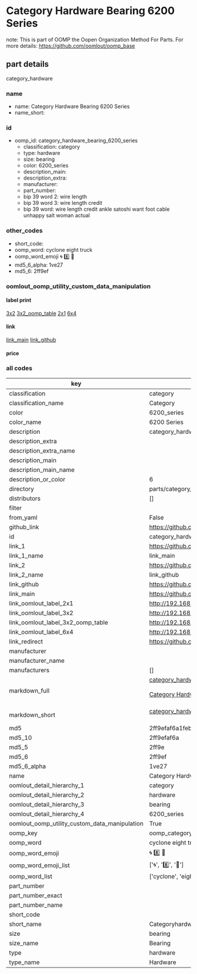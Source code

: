 # Category Hardware Bearing 6200 Series  

note: This is part of OOMP the Oopen Organization Method For Parts. For more details: https://github.com/oomlout/oomp_base

##  part details
  



category_hardware



### name
* name: Category Hardware Bearing 6200 Series
* name_short: 
### id
* oomp_id: category_hardware_bearing_6200_series
  * classification: category
  * type: hardware
  * size: bearing
  * color: 6200_series
  * description_main: 
  * description_extra: 
  * manufacturer: 
  * part_number: 
  * bip 39 word 2: wire length
  * bip 39 word 3: wire length credit
  * bip 39 word: wire length credit ankle satoshi want foot cable unhappy salt woman actual

### other_codes
* short_code: 
* oomp_word: cyclone eight truck
* oomp_word_emoji :cyclone: :eight: :truck:
* md5_6_alpha: 1ve27
* md5_6: 2ff9ef






### oomlout_oomp_utility_custom_data_manipulation
#### label print
[3x2](http://192.168.1.245:1112/?label=oomp%201ve27)
[3x2_oomp_table](http://192.168.1.108:1112/?label=oomp%201ve27)
[2x1](http://192.168.1.242:1112/?label=oomp%201ve27)
[6x4](http://192.168.1.55:1112/?label=oomp%201ve27)    

#### link

[link_main](https://github.com/oomlout/oomlout_oomp_version_1_messy/tree/main/parts/category_hardware_bearing_6200_series) [link_github](https://github.com/oomlout/oomlout_oomp_version_1_messy/tree/main/parts/category_hardware_bearing_6200_series)                             

#### price







### all codes 
| key | value |  
| --- | --- |  
| classification | category |  
| classification_name | Category |  
| color | 6200_series |  
| color_name | 6200 Series |  
| description | category_hardware |  
| description_extra |  |  
| description_extra_name |  |  
| description_main |  |  
| description_main_name |  |  
| description_or_color | 6  |  
| directory | parts/category_hardware_bearing_6200_series |  
| distributors | [] |  
| filter |  |  
| from_yaml | False |  
| github_link | https://github.com/oomlout/oomlout_oomp_part_src/tree/main/parts/category_hardware_bearing_6200_series |  
| id | category_hardware_bearing_6200_series |  
| link_1 | https://github.com/oomlout/oomlout_oomp_version_1_messy/tree/main/parts/category_hardware_bearing_6200_series |  
| link_1_name | link_main |  
| link_2 | https://github.com/oomlout/oomlout_oomp_version_1_messy/tree/main/parts/category_hardware_bearing_6200_series |  
| link_2_name | link_github |  
| link_github | https://github.com/oomlout/oomlout_oomp_version_1_messy/tree/main/parts/category_hardware_bearing_6200_series |  
| link_main | https://github.com/oomlout/oomlout_oomp_version_1_messy/tree/main/parts/category_hardware_bearing_6200_series |  
| link_oomlout_label_2x1 | http://192.168.1.242:1112/?label=oomp%201ve27 |  
| link_oomlout_label_3x2 | http://192.168.1.245:1112/?label=oomp%201ve27 |  
| link_oomlout_label_3x2_oomp_table | http://192.168.1.108:1112/?label=oomp%201ve27 |  
| link_oomlout_label_6x4 | http://192.168.1.55:1112/?label=oomp%201ve27 |  
| link_redirect | https://github.com/oomlout/oomlout_oomp_version_1_messy/tree/main/parts/category_hardware_bearing_6200_series |  
| manufacturer |  |  
| manufacturer_name |  |  
| manufacturers | [] |  
| markdown_full | [category_hardware_bearing_6200_series](none)<br>[](none)<br>[Category Hardware Bearing 6200 Series](none)<br><br> |  
| markdown_short | [category_hardware_bearing_6200_series](none)<br><br> |  
| md5 | 2ff9efaf6a1feb5fdbdfb092662007e1 |  
| md5_10 | 2ff9efaf6a |  
| md5_5 | 2ff9e |  
| md5_6 | 2ff9ef |  
| md5_6_alpha | 1ve27 |  
| name | Category Hardware Bearing 6200 Series |  
| oomlout_detail_hierarchy_1 | category |  
| oomlout_detail_hierarchy_2 | hardware |  
| oomlout_detail_hierarchy_3 | bearing |  
| oomlout_detail_hierarchy_4 | 6200_series |  
| oomlout_oomp_utility_custom_data_manipulation | True |  
| oomp_key | oomp_category_hardware_bearing_6200_series |  
| oomp_word | cyclone eight truck |  
| oomp_word_emoji | :cyclone: :eight: :truck: |  
| oomp_word_emoji_list | [':cyclone:', ':eight:', ':truck:'] |  
| oomp_word_list | ['cyclone', 'eight', 'truck'] |  
| part_number |  |  
| part_number_exact |  |  
| part_number_name |  |  
| short_code |  |  
| short_name | Categoryhardware |  
| size | bearing |  
| size_name | Bearing |  
| type | hardware |  
| type_name | Hardware |  
